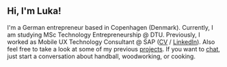 ## Hi, I'm Luka!

I'm a German entrepreneur based in Copenhagen (Denmark). Currently, I am studying MSc Technology Entrepreneurship @ DTU. Previously, I worked as Mobile UX Technology Consultant @ SAP ([CV](https://harambasic.de/Luka_Harambasic.pdf) / [LinkedIn](https://www.linkedin.com/in/harambasic/)). Also feel free to take a look at some of my previous [projects](/projects). If you want to <a href="mailto:business@harambasic.de" rel="me">chat</a>, just start a conversation about handball, woodworking, or cooking.
